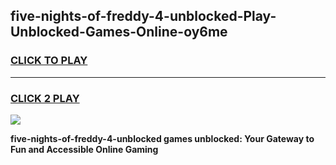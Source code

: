 
## five-nights-of-freddy-4-unblocked-Play-Unblocked-Games-Online-oy6me
<h3>
<a href="https://premium76.site?title=five-nights-of-freddy-4-unblocked&ref=25A">CLICK TO PLAY</a></h3>
<hr>

<h3>
<a href="https://premium76.site?title=five-nights-of-freddy-4-unblocked&ref=25A">CLICK 2 PLAY</a>
  
</h3>

<a href="https://premium76.site?title=five-nights-of-freddy-4-unblocked&ref=25A"><img src="https://clearcache.store/games.png"></a>


**five-nights-of-freddy-4-unblocked games unblocked: Your Gateway to Fun and Accessible Online Gaming**

